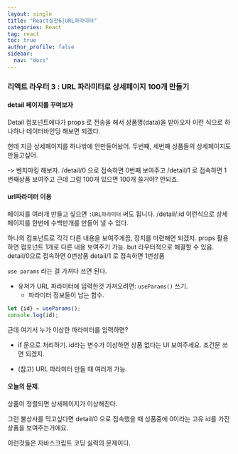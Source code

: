 ```yaml
---
layout: single
title: "React실전6|URL파라미터"
categories: React
tag: react
toc: true
author_profile: false
sidebar:
  nav: "docs"
---
```


### 리액트 라우터 3 : URL 파라미터로 상세페이지 100개 만들기

#### detail 페이지를 꾸며보자

Detail 컴포넌트에다가 props 로 전송을 해서 상품명(data)을 받아오자
이런 식으로 하나하나 데이터바인딩 해보면 되겠다.

헌데 지금 상세페이지를 하나밖에 안만들어놨어.
두번째, 세번째 상품들의 상세페이지도 만들고싶어.

-> 벤치마킹 해보자.
/detail/0 으로 접속하면 0번째 보여주고 
/detail/1 로 접속하면 1번째상품 보여주고
근데 그럼 100개 있으면 100개 쓸거야? 안되죠.


#### url파라미터 이용
페이지를 여러개 만들고 싶으면 `:URL파라미터` 써도 됩니다.
/detail/:id
이런식으로 상세페이지를 한번에 수백만개를 만들어 낼 수 있다.

하나의 컴포넌트로 각각 다른 내용을 보여주게끔, 장치를 마련해면 되겠지.
props 활용하면 컴포넌트 1개로 다른 내용 보여주기 가능.
but 라우터적으로 해결할 수 있음.
detail/0으로 접속하면 0번상품
detail/1 로 접속하면 1번상품

`use params` 라는 걸 가져다 쓰면 된다.

- 유저가 URL 파라미터에 입력한것 가져오려면: `useParams()` 쓰기.
  - 파라미터 정보들이 남는 함수.


```js
let {id} = useParams();
console.log(id);
```


근데 여기서 누가 이상한 파라미터를 입력하면?
- if 문으로 처리하기. id라는 변수가 이상하면 상품 없다는 UI 보여주세요.
  조건문 쓰면 되겠지. 

- (참고) URL 파라미터 만들 때 여러개 가능.

#### 오늘의 문제.
상품이 정렬되면 상세페이지가 이상해진다.

그런 불상사를 막고싶다면 detail/0 으로 접속했을 때 상품중에 0이라는 고유 id를 가진 상품을 보여주는거에요.

이런것들은 자바스크립트 코딩 실력의 문제이다.
